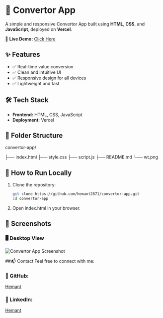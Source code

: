 # 🔄 Convertor App

A simple and responsive Convertor App built using **HTML**, **CSS**, and **JavaScript**, deployed on **Vercel**.

🔗 **Live Demo:** [Click Here](https://convertot-app-git-main-hemant2871s-projects.vercel.app)

## ✨ Features

- ✅ Real-time value conversion
- ✅ Clean and intuitive UI
- ✅ Responsive design for all devices
- ✅ Lightweight and fast

## 🛠️ Tech Stack

- **Frontend:** HTML, CSS, JavaScript
- **Deployment:** Vercel

## 📁 Folder Structure

convertor-app/

├── index.html
├── style.css
├── script.js
├── README.md
└── wt.png



## 🚀 How to Run Locally

1. Clone the repository:
   ```bash
   git clone https://github.com/hemant2871/convertor-app.git
   cd convertor-app

2. Open index.html in your browser.

## 📸 Screenshots

### 🖥️ Desktop View

![Convertor App Screenshot](wt.png)

##📬 Contact
Feel free to connect with me:

### 🔗 GitHub: 
 [Hemant](https://github.com/hemant2871)

### 💼 LinkedIn: 
 [Hemant](http://www.linkedin.com/in/hemant-sharma-3135b4290)



